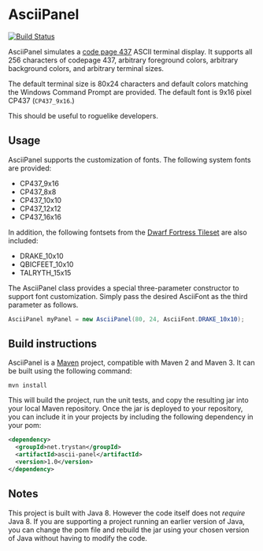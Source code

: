 # AsciiPanel

[![Build Status](https://travis-ci.org/roddy/MavenizedAsciiPanel.svg)](https://travis-ci.org/roddy/MavenizedAsciiPanel)

AsciiPanel simulates a [code page 437](https://en.wikipedia.org/wiki/Code_page_437) ASCII terminal display. It supports all 256 characters of codepage 437, arbitrary foreground colors, arbitrary background colors, and arbitrary terminal sizes.

The default terminal size is 80x24 characters and default colors matching the Windows Command Prompt are provided. The default font is 9x16 pixel CP437 (`CP437_9x16`.)

This should be useful to roguelike developers.

## Usage

AsciiPanel supports the customization of fonts. The following system fonts are provided:
- CP437_9x16 
- CP437_8x8 
- CP437_10x10 
- CP437_12x12
- CP437_16x16

In addition, the following fontsets from the [Dwarf Fortress Tileset](http://dwarffortresswiki.org/Tileset_repository) are also included:
- DRAKE_10x10
- QBICFEET_10x10 
- TALRYTH_15x15 

The AsciiPanel class provides a special three-parameter constructor to support font customization. Simply pass the desired AsciiFont as the third parameter as follows.

```java
AsciiPanel myPanel = new AsciiPanel(80, 24, AsciiFont.DRAKE_10x10);

```

## Build instructions

AsciiPanel is a [Maven](https://maven.apache.org/) project, compatible with Maven 2 and Maven 3. It can be built using the following command:

```
mvn install
```

This will build the project, run the unit tests, and copy the resulting jar into your local Maven repository. Once the jar is deployed to your repository, you can include it in your projects by including the following dependency in your pom:

```xml
<dependency>
  <groupId>net.trystan</groupId>
  <artifactId>ascii-panel</artifactId>
  <version>1.0</version>
</dependency>
```

## Notes

This project is built with Java 8. However the code itself does not *require* Java 8. If you are supporting a project running an earlier version of Java, you can change the pom file and rebuild the jar using your chosen version of Java without having to modify the code.
